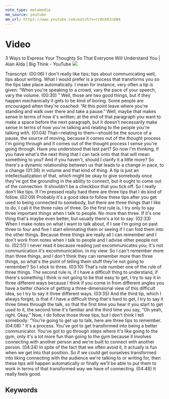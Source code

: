 ```yaml
---
note_type: metamedia
mm_source: youtube
mm_url: https://www.youtube.com/watch?v=rrOnk0JnXW4
---
```


# Video

3 Ways to Express Your Thoughts So That Everyone Will Understand You | Alan Alda | Big Think - YouTube
![](https://www.youtube.com/watch?v=rrOnk0JnXW4)

Transcript:
(00:06) I don't really like tips; tips about communicating well, tips about writing. What I would prefer is a process that transforms you so the tips take place automatically. I mean for instance, very often a tip is given: “When you're speaking to a crowd, vary the pace of your speech, vary the volume.
(00:30) ” Well, those are two good things, but if they happen mechanically it gets to be kind of boring. Some people are encouraged when they're coached: “At this point leave where you're standing and walk over there and take a pause.” Well, maybe that makes sense in terms of how it's written; at the end of that paragraph you want to make a space before the next paragraph, but it doesn't necessarily make sense in terms of how you're talking and relating to the people you're talking with.
(01:04) That—relating to them—should be the source of a pause, the source of moving, because it comes out of the thought process I'm going through and it comes out of the thought process I sense you're going through. Have you understood that last part? So now I'm thinking, if you have what's the next thing that I can tack onto that that will mean something to you? And if you haven't, should I clarify it a little more? So there's a dynamic relationship between us that leads to a change in pace, to a change
(01:38) in volume and that kind of thing. A tip is just an intellectualization of that, which might be okay to give somebody once they've got the grounding in the ability to connect, but it ought to come out of the connection. It shouldn't be a checkbox that you tick off. So I really don’t like tips. If I'm pressed really hard there are three tips that I do kind of follow.
(02:09) Probably it's a good idea to follow these tips after you get used to being connected to somebody, but there are three things that I like to do, I call it the three rules of three. So the first rule is, I try only to say three important things when I talk to people. No more than three. If it's one thing that's maybe even better, but usually there's a lot to say.
(02:33) When I make notes on what I want to talk about, if I see I'm going on past three to four and five I start eliminating them or seeing if I can fold them into the other things. Because three things are really all I can remember and I don't work from notes when I talk to people and I advise other people not to.
(02:51) I never read it because reading just excommunicates you; it's not communication it's excommunication, in my view. So I can't remember more than three things, and I don't think they can remember more than three things, so what's the point of telling them stuff they're not going to remember? So I stick to three.
(03:10) That's rule number one of the rule of three things. The second rule is, if I have a difficult thing to understand, if there's something I think is not going to be that easy to get, I try to say it in three different ways because I think if you come in from different angles you have a better chance of getting a three-dimensional view of this difficult idea, so I try to say it three different ways.
(03:35) And the third tip, which I always forget, is that if I have a difficult thing that's hard to get, I try to say it three times through the talk, so that the first time you hear it you start to get used to it, the second time it's familiar and the third time you say, “Oh yeah, right. Okay.” Now, I do follow those three tips, but I don't think I tell somebody: “You're going to get up to talk, here are three tips to remember.
(04:08) ” It's a process. You've got to get transformed into being a better communicator. You've got to go through steps where it's like going to the gym, only it's a lot more fun than going to the gym because it involves connecting with another person and we're built to connect with another person.
(04:24) In spite of the fact that we often avoid it, it actually is fun when we get into that position. So if we could get ourselves transformed into liking connecting with the audience we're talking to or writing for, then these tips will happen automatically or finally we'll be able to put them to work in terms of that transformed way we have of connecting.
(04:48) It really feels good.


## Keywords